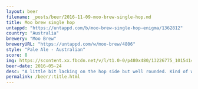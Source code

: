```yaml
---
layout: beer
filename: _posts/beer/2016-11-09-moo-brew-single-hop.md
title: Moo brew single hop
untappd: "https://untappd.com/b/moo-brew-single-hop-enigma/1362812"
country: "Australia"
brewery: "Moo Brew"
breweryURL: "https://untappd.com/w/moo-brew/4806"
style: "Pale Ale - Australian"
score: 8
img: https://scontent.xx.fbcdn.net/v/l/t1.0-0/p480x480/13226775_10154147278083745_8353755751636156502_n.jpg?oh=acc8c06fa01a72d6f08c38a3a62cccdf&oe=5914D6C2
beer-date: 2016-05-24
desc: "A little bit lacking on the hop side but well rounded. Kind of want to know what hop and malt they use"
permalink: /beer/:title.html
---
```

